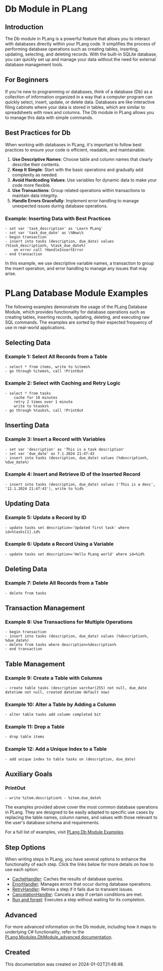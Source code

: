 
# Db Module in PLang
## Introduction
The Db module in PLang is a powerful feature that allows you to interact with databases directly within your PLang code. It simplifies the process of performing database operations such as creating tables, inserting, updating, selecting, and deleting records. With the built-in SQLite database, you can quickly set up and manage your data without the need for external database management tools.

## For Beginners
If you're new to programming or databases, think of a database (Db) as a collection of information organized in a way that a computer program can quickly select, insert, update, or delete data. Databases are like interactive filing cabinets where your data is stored in tables, which are similar to spreadsheets with rows and columns. The Db module in PLang allows you to manage this data with simple commands.

## Best Practices for Db
When working with databases in PLang, it's important to follow best practices to ensure your code is efficient, readable, and maintainable:

1. **Use Descriptive Names**: Choose table and column names that clearly describe their contents.
2. **Keep It Simple**: Start with the basic operations and gradually add complexity as needed.
3. **Avoid Hardcoding Values**: Use variables for dynamic data to make your code more flexible.
4. **Use Transactions**: Group related operations within transactions to maintain data integrity.
5. **Handle Errors Gracefully**: Implement error handling to manage unexpected issues during database operations.

### Example: Inserting Data with Best Practices
```plang
- set var 'task_description' as 'Learn PLang'
- set var 'task_due_date' as \%Now\%
- begin transaction
- insert into tasks (description, due_date) values (%task_description%, %task_due_date%)
    on error call !HandleInsertError
- end transaction
```
In this example, we use descriptive variable names, a transaction to group the insert operation, and error handling to manage any issues that may arise.


# PLang Database Module Examples

The following examples demonstrate the usage of the PLang Database Module, which provides functionality for database operations such as creating tables, inserting records, updating, deleting, and executing raw SQL commands. The examples are sorted by their expected frequency of use in real-world applications.

## Selecting Data

### Example 1: Select All Records from a Table
```plang
- select * from items, write to %items%
- go through %items%, call !PrintOut
```

### Example 2: Select with Caching and Retry Logic
```plang
- select * from tasks
    cache for 10 minutes
    retry 2 times over 1 minute
    write to %tasks%
- go through %tasks%, call !PrintOut
```

## Inserting Data

### Example 3: Insert a Record with Variables
```plang
- set var 'description' as 'This is a task description'
- set var 'due_date' as 7.1.2024 21:47:43
- insert into tasks (description, due_date) values (%description%, %due_date%)
```

### Example 4: Insert and Retrieve ID of the Inserted Record
```plang
- insert into tasks (description, due_date) values ('This is a desc', '12.1.2024 21:47:43'), write to %id%
```

## Updating Data

### Example 5: Update a Record by ID
```plang
- update tasks set description='Updated first task' where id=%tasks[1].id%
```

### Example 6: Update a Record Using a Variable
```plang
- update tasks set description='Hello PLang world' where id=%id%
```

## Deleting Data

### Example 7: Delete All Records from a Table
```plang
- delete from tasks
```

## Transaction Management

### Example 8: Use Transactions for Multiple Operations
```plang
- begin transaction
- insert into tasks (description, due_date) values (%description%, %due_date%)
- delete from tasks where description=%description%
- end transaction
```

## Table Management

### Example 9: Create a Table with Columns
```plang
- create table tasks (description varchar(255) not null, due_date datetime not null, created datetime default now)
```

### Example 10: Alter a Table by Adding a Column
```plang
- alter table tasks add column completed bit
```

### Example 11: Drop a Table
```plang
- drop table items
```

### Example 12: Add a Unique Index to a Table
```plang
- add unique index to table tasks on (description, due_date)
```

## Auxiliary Goals

### PrintOut
```plang
- write %item.description% - %item.due_date%
```

The examples provided above cover the most common database operations in PLang. They are designed to be easily adapted to specific use cases by replacing the table names, column names, and values with those relevant to the user's database schema and requirements.


For a full list of examples, visit [PLang Db Module Examples](https://github.com/PLangHQ/plang/tree/main/Tests/Db).

## Step Options
When writing steps in PLang, you have several options to enhance the functionality of each step. Click the links below for more details on how to use each option:

- [CacheHandler](/moduels/cacheHandler.md): Caches the results of database queries.
- [ErrorHandler](/moduels/ErrorHandler.md): Manages errors that occur during database operations.
- [RetryHandler](/moduels/RetryHandler.md): Retries a step if it fails due to transient issues.
- [CancelationHandler](/moduels/CancelationHandler.md): Cancels a step if certain conditions are met.
- [Run and forget](/moduels/RunAndForget.md): Executes a step without waiting for its completion.

## Advanced
For more advanced information on the Db module, including how it maps to underlying C# functionality, refer to the [PLang.Modules.DbModule_advanced documentation](./PLang.Modules.DbModule_advanced.md).

## Created
This documentation was created on 2024-01-02T21:48:48.
